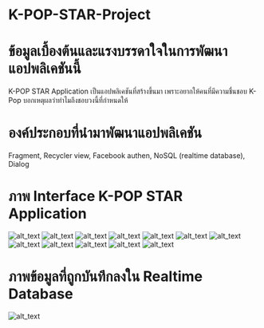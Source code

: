 # K-POP-STAR-Project
# ข้อมูลเบื้องต้นและแรงบรรดาใจในการพัฒนาแอปพลิเคชันนี้
  K-POP STAR Application เป็นแอปพลิเคชันที่สร้างขึ้นมา เพราะอยากให้คนที่มีความชื่นชอบ K-Pop บอกเหตุผลว่าทำไมถึงชอบวงนี้ที่กำหนดให้

# องค์ประกอบที่นำมาพัฒนาแอปพลิเคชัน
  Fragment, Recycler view, Facebook authen, NoSQL (realtime database), Dialog

# ภาพ Interface K-POP STAR Application
![alt_text](https://i.postimg.cc/grScWVTy/Page-1.jpg)
![alt_text](https://i.postimg.cc/jnJFBY1F/Page-2.jpg)
![alt_text](https://i.postimg.cc/phr7YFJx/Page-3.jpg)
![alt_text](https://i.postimg.cc/Y4nD9SKP/Page-4-1.jpg)
![alt_text](https://i.postimg.cc/yDKbp5yL/Page-4-2.jpg)
![alt_text](https://i.postimg.cc/TKjZRGP8/Page-4-3.jpg)
![alt_text](https://i.postimg.cc/nsPTxwqb/Page-5-1.jpg)
![alt_text](https://i.postimg.cc/XpSHXhmn/Page-5-2.jpg)
![alt_text](https://i.postimg.cc/wyrrWjwN/Page-5-3.jpg)
![alt_text](https://i.postimg.cc/yW9nqjdt/Page-6-1.jpg)
![alt_text](https://i.postimg.cc/GTkjkLVd/Page-6-2.jpg)
![alt_text](https://i.postimg.cc/0MKnydC6/Page-6-3.jpg)

# ภาพข้อมูลที่ถูกบันทึกลงใน Realtime Database
![alt_text](https://i.postimg.cc/NfYqQc98/message-Image-1584687330845.jpg)
